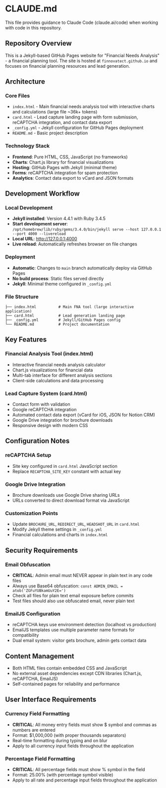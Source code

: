 # CLAUDE.md

This file provides guidance to Claude Code (claude.ai/code) when working with code in this repository.

## Repository Overview

This is a Jekyll-based GitHub Pages website for "Financial Needs Analysis" - a financial planning tool. The site is hosted at `finnovatect.github.io` and focuses on financial planning resources and lead generation.

## Architecture

### Core Files
- `index.html` - Main financial needs analysis tool with interactive charts and calculations (large file ~36k+ tokens)
- `card.html` - Lead capture landing page with form submission, reCAPTCHA integration, and contact data export
- `_config.yml` - Jekyll configuration for GitHub Pages deployment
- `README.md` - Basic project description

### Technology Stack
- **Frontend**: Pure HTML, CSS, JavaScript (no frameworks)
- **Charts**: Chart.js library for financial visualizations
- **Hosting**: GitHub Pages with Jekyll (minimal theme)
- **Forms**: reCAPTCHA integration for spam protection
- **Analytics**: Contact data export to vCard and JSON formats

## Development Workflow

### Local Development
- **Jekyll installed**: Version 4.4.1 with Ruby 3.4.5
- **Start development server**: `/opt/homebrew/lib/ruby/gems/3.4.0/bin/jekyll serve --host 127.0.0.1 --port 4000 --livereload`
- **Local URL**: http://127.0.0.1:4000
- **Live reload**: Automatically refreshes browser on file changes

### Deployment
- **Automatic**: Changes to `main` branch automatically deploy via GitHub Pages
- **No build process**: Static files served directly
- **Jekyll**: Minimal theme configured in `_config.yml`

### File Structure
```
├── index.html          # Main FNA tool (large interactive application)
├── card.html           # Lead generation landing page  
├── _config.yml         # Jekyll/GitHub Pages config
└── README.md           # Project documentation
```

## Key Features

### Financial Analysis Tool (index.html)
- Interactive financial needs analysis calculator
- Chart.js visualizations for financial data
- Multi-tab interface for different analysis sections
- Client-side calculations and data processing

### Lead Capture System (card.html)
- Contact form with validation
- Google reCAPTCHA integration
- Automated contact data export (vCard for iOS, JSON for Notion CRM)
- Google Drive integration for brochure downloads
- Responsive design with modern CSS

## Configuration Notes

### reCAPTCHA Setup
- Site key configured in `card.html` JavaScript section
- Replace `RECAPTCHA_SITE_KEY` constant with actual key

### Google Drive Integration
- Brochure downloads use Google Drive sharing URLs
- URLs converted to direct download format via JavaScript

### Customization Points
- Update `BROCHURE_URL`, `REDIRECT_URL`, `HEADSHOT_URL` in `card.html`
- Modify Jekyll theme settings in `_config.yml`
- Financial calculations and charts in `index.html`

## Security Requirements

### Email Obfuscation
- **CRITICAL**: Admin email must NEVER appear in plain text in any code files
- Always use Base64 obfuscation: `const ADMIN_EMAIL = atob('ZGFuYUBkamUuY2E=')`
- Check all files for plain text email exposure before commits
- Test files should also use obfuscated email, never plain text

### EmailJS Configuration
- reCAPTCHA keys use environment detection (localhost vs production)
- EmailJS templates use multiple parameter name formats for compatibility
- Dual email system: visitor gets brochure, admin gets contact data

## Content Management
- Both HTML files contain embedded CSS and JavaScript
- No external asset dependencies except CDN libraries (Chart.js, reCAPTCHA, EmailJS)
- Self-contained pages for reliability and performance

## User Interface Requirements

### Currency Field Formatting
- **CRITICAL**: All money entry fields must show $ symbol and commas as numbers are entered
- Format: $1,000,000 (with proper thousands separators)
- Real-time formatting during typing and on blur
- Apply to all currency input fields throughout the application

### Percentage Field Formatting  
- **CRITICAL**: All percentage fields must show % symbol in the field
- Format: 25.00% (with percentage symbol visible)
- Apply to all rate and percentage input fields throughout the application